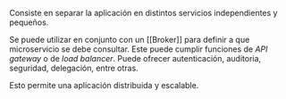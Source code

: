 Consiste en separar la aplicación en distintos servicios independientes y pequeños.

Se puede utilizar en conjunto con un [[Broker]] para definir a que microservicio se debe consultar. Este puede cumplir funciones de *API gateway* o de *load balancer*. Puede ofrecer autenticación, auditoria, seguridad, delegación, entre otras.

Esto permite una aplicación distribuida y escalable.
